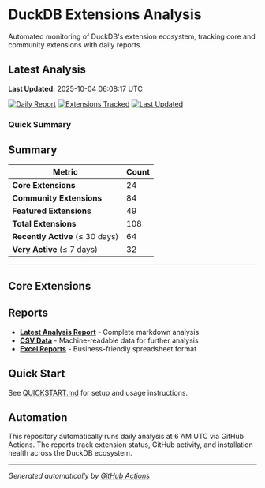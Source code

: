 # DuckDB Extensions Analysis

Automated monitoring of DuckDB's extension ecosystem, tracking core and community extensions with daily reports.

## Latest Analysis

**Last Updated:** 2025-10-04 06:08:17 UTC

[![Daily Report](https://img.shields.io/badge/Daily%20Report-Active-green)](./reports/latest.md)
[![Extensions Tracked](https://img.shields.io/badge/Extensions%20Tracked-108-blue)](./reports/latest.md)
[![Last Updated](https://img.shields.io/badge/Last%20Updated-2025-10-04%2006:08:17%20UTC-lightgrey)](./reports/latest.md)

### Quick Summary

## Summary

| **Metric** | **Count** |
|------------|-----------|
| **Core Extensions** | 24 |
| **Community Extensions** | 84 |
| **Featured Extensions** | 49 |
| **Total Extensions** | 108 |
| **Recently Active** (≤ 30 days) | 64 |
| **Very Active** (≤ 7 days) | 32 |


---
## Core Extensions


## Reports

- **[Latest Analysis Report](./reports/latest.md)** - Complete markdown analysis
- **[CSV Data](./reports/)** - Machine-readable data for further analysis  
- **[Excel Reports](./reports/)** - Business-friendly spreadsheet format

## Quick Start

See [QUICKSTART.md](./QUICKSTART.md) for setup and usage instructions.

## Automation

This repository automatically runs daily analysis at 6 AM UTC via GitHub Actions.
The reports track extension status, GitHub activity, and installation health across the DuckDB ecosystem.

---
*Generated automatically by [GitHub Actions](.github/workflows/daily-extensions-report.yml)*
